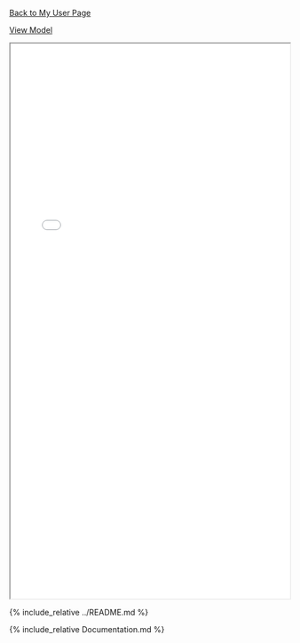 [Back to My User Page](https://juicyjons.github.io/)

[View Model](CryptoWaveDynamics.html)

<iframe src="CryptoWaveDynamics.html" width="100%" height="1000px"></iframe>

{% include_relative ../README.md %}

{% include_relative Documentation.md %}

